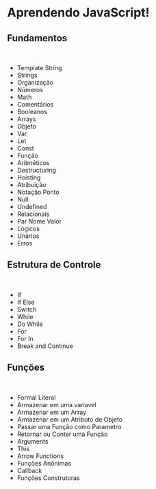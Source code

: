 # Aprendendo JavaScript!

## Fundamentos
<br>

* Template String
* Strings
* Organização
* Números
* Math
* Comentários
* Booleanos
* Arrays
* Objeto
* Var
* Let
* Const
* Função
* Aritméticos
* Destructuring
* Hoisting
* Atribuição
* Notação Ponto
* Null
* Undefined
* Relacionais
* Par Nome Valor
* Lógicos
* Unários
* Erros



## Estrutura de Controle
<br>

* If
* If Else
* Switch
* While 
* Do While
* For
* For In
* Break and Continue



## Funções
<br>

* Formal Literal
* Armazenar em uma variavel
* Armazenar em um Array
* Armazenar em um Atributo de Objeto
* Passar uma Função como Parametro
* Retornar ou Conter uma Função
* Arguments
* This
* Arrow Functions
* Funções Anônimas
* Callback
* Funções Construtoras